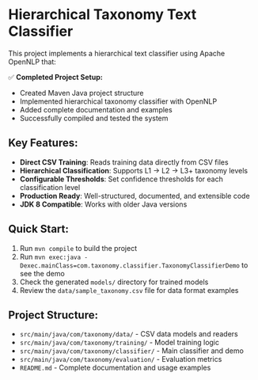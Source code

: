 # Hierarchical Taxonomy Text Classifier

This project implements a hierarchical text classifier using Apache OpenNLP that:

✅ **Completed Project Setup:**

- Created Maven Java project structure
- Implemented hierarchical taxonomy classifier with OpenNLP
- Added complete documentation and examples
- Successfully compiled and tested the system

## Key Features:

- **Direct CSV Training**: Reads training data directly from CSV files
- **Hierarchical Classification**: Supports L1 → L2 → L3+ taxonomy levels
- **Configurable Thresholds**: Set confidence thresholds for each classification level
- **Production Ready**: Well-structured, documented, and extensible code
- **JDK 8 Compatible**: Works with older Java versions

## Quick Start:

1. Run `mvn compile` to build the project
2. Run `mvn exec:java -Dexec.mainClass=com.taxonomy.classifier.TaxonomyClassifierDemo` to see the demo
3. Check the generated `models/` directory for trained models
4. Review the `data/sample_taxonomy.csv` file for data format examples

## Project Structure:

- `src/main/java/com/taxonomy/data/` - CSV data models and readers
- `src/main/java/com/taxonomy/training/` - Model training logic
- `src/main/java/com/taxonomy/classifier/` - Main classifier and demo
- `src/main/java/com/taxonomy/evaluation/` - Evaluation metrics
- `README.md` - Complete documentation and usage examples

